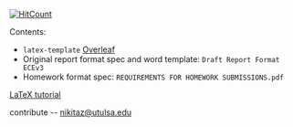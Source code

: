 [![HitCount](http://hits.dwyl.io/nikitazdvijkov/ece-report-template.svg)](http://hits.dwyl.io/nikitazdvijkov/ece-report-template)

Contents:
* `latex-template` [Overleaf](https://www.overleaf.com/read/ynpktmvbqkhy)
* Original report format spec and word template: `Draft Report Format ECEv3`
* Homework format spec: `REQUIREMENTS FOR HOMEWORK SUBMISSIONS.pdf`

[LaTeX tutorial](https://www.youtube.com/watch?v=SoDv0qhyysQ&list=PL1D4EAB31D3EBC449)

contribute -- nikitaz@utulsa.edu